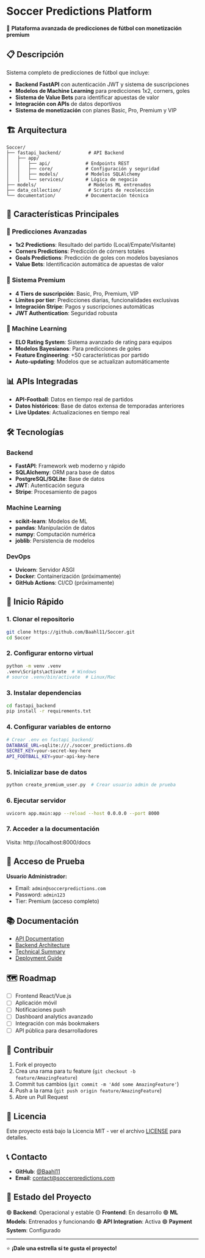 # Soccer Predictions Platform

🚀 **Plataforma avanzada de predicciones de fútbol con monetización premium**

## 📋 Descripción

Sistema completo de predicciones de fútbol que incluye:
- **Backend FastAPI** con autenticación JWT y sistema de suscripciones
- **Modelos de Machine Learning** para predicciones 1x2, corners, goles
- **Sistema de Value Bets** para identificar apuestas de valor
- **Integración con APIs** de datos deportivos
- **Sistema de monetización** con planes Basic, Pro, Premium y VIP

## 🏗️ Arquitectura

```
Soccer/
├── fastapi_backend/          # API Backend
│   ├── app/
│   │   ├── api/             # Endpoints REST
│   │   ├── core/            # Configuración y seguridad
│   │   ├── models/          # Modelos SQLAlchemy
│   │   └── services/        # Lógica de negocio
├── models/                   # Modelos ML entrenados
├── data_collection/          # Scripts de recolección
└── documentation/           # Documentación técnica

```

## 🚀 Características Principales

### 🔮 Predicciones Avanzadas
- **1x2 Predictions**: Resultado del partido (Local/Empate/Visitante)
- **Corners Predictions**: Predicción de córners totales
- **Goals Predictions**: Predicción de goles con modelos bayesianos
- **Value Bets**: Identificación automática de apuestas de valor

### 💎 Sistema Premium
- **4 Tiers de suscripción**: Basic, Pro, Premium, VIP
- **Límites por tier**: Predicciones diarias, funcionalidades exclusivas
- **Integración Stripe**: Pagos y suscripciones automáticas
- **JWT Authentication**: Seguridad robusta

### 🤖 Machine Learning
- **ELO Rating System**: Sistema avanzado de rating para equipos
- **Modelos Bayesianos**: Para predicciones de goles
- **Feature Engineering**: +50 características por partido
- **Auto-updating**: Modelos que se actualizan automáticamente

## 📊 APIs Integradas

- **API-Football**: Datos en tiempo real de partidos
- **Datos históricos**: Base de datos extensa de temporadas anteriores
- **Live Updates**: Actualizaciones en tiempo real

## 🛠️ Tecnologías

### Backend
- **FastAPI**: Framework web moderno y rápido
- **SQLAlchemy**: ORM para base de datos
- **PostgreSQL/SQLite**: Base de datos
- **JWT**: Autenticación segura
- **Stripe**: Procesamiento de pagos

### Machine Learning
- **scikit-learn**: Modelos de ML
- **pandas**: Manipulación de datos
- **numpy**: Computación numérica
- **joblib**: Persistencia de modelos

### DevOps
- **Uvicorn**: Servidor ASGI
- **Docker**: Containerización (próximamente)
- **GitHub Actions**: CI/CD (próximamente)

## 🚀 Inicio Rápido

### 1. Clonar el repositorio
```bash
git clone https://github.com/Baahl11/Soccer.git
cd Soccer
```

### 2. Configurar entorno virtual
```bash
python -m venv .venv
.venv\Scripts\activate  # Windows
# source .venv/bin/activate  # Linux/Mac
```

### 3. Instalar dependencias
```bash
cd fastapi_backend
pip install -r requirements.txt
```

### 4. Configurar variables de entorno
```bash
# Crear .env en fastapi_backend/
DATABASE_URL=sqlite:///./soccer_predictions.db
SECRET_KEY=your-secret-key-here
API_FOOTBALL_KEY=your-api-key-here
```

### 5. Inicializar base de datos
```bash
python create_premium_user.py  # Crear usuario admin de prueba
```

### 6. Ejecutar servidor
```bash
uvicorn app.main:app --reload --host 0.0.0.0 --port 8000
```

### 7. Acceder a la documentación
Visita: http://localhost:8000/docs

## 🔐 Acceso de Prueba

**Usuario Administrador:**
- Email: `admin@soccerpredictions.com`
- Password: `admin123`
- Tier: Premium (acceso completo)

## 📚 Documentación

- [API Documentation](./API_DOCUMENTATION.md)
- [Backend Architecture](./BACKEND_API_ARCHITECTURE.md)
- [Technical Summary](./TECHNICAL_SUMMARY.md)
- [Deployment Guide](./DEPLOYMENT_OPERATIONS_GUIDE.md)

## 🗺️ Roadmap

- [ ] Frontend React/Vue.js
- [ ] Aplicación móvil
- [ ] Notificaciones push
- [ ] Dashboard analytics avanzado
- [ ] Integración con más bookmakers
- [ ] API pública para desarrolladores

## 🤝 Contribuir

1. Fork el proyecto
2. Crea una rama para tu feature (`git checkout -b feature/AmazingFeature`)
3. Commit tus cambios (`git commit -m 'Add some AmazingFeature'`)
4. Push a la rama (`git push origin feature/AmazingFeature`)
5. Abre un Pull Request

## 📄 Licencia

Este proyecto está bajo la Licencia MIT - ver el archivo [LICENSE](LICENSE) para detalles.

## 📞 Contacto

- **GitHub**: [@Baahl11](https://github.com/Baahl11)
- **Email**: contact@soccerpredictions.com

## 🎯 Estado del Proyecto

🟢 **Backend**: Operacional y estable
🟡 **Frontend**: En desarrollo
🟢 **ML Models**: Entrenados y funcionando
🟢 **API Integration**: Activa
🟢 **Payment System**: Configurado

---

⭐ **¡Dale una estrella si te gusta el proyecto!**
